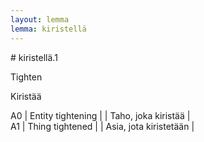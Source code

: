 ```yaml
---
layout: lemma
lemma: kiristellä
---
```


<div class="sense">
# <span class="sensename">kiristellä.1</span>

<span class="description">Tighten</span>

<span class="description">Kiristää</span>

A0 | Entity tightening |   | Taho, joka kiristää |  
A1 | Thing tightened |   | Asia, jota kiristetään |  

</div>


